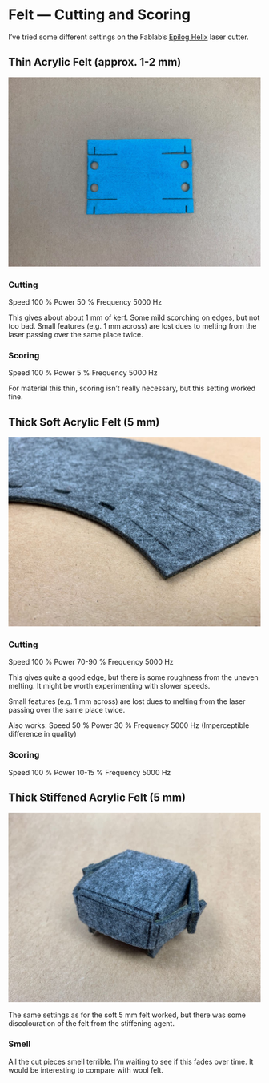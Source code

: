# Felt — Cutting and Scoring
I’ve tried some different settings on the Fablab’s [Epilog Helix](https://www.epiloglaser.co.uk/laser-machines/mini-helix-engraver-cutter/) laser cutter.

## Thin Acrylic Felt (approx. 1-2 mm)

![](IMG_2706.jpg)

### Cutting
Speed 100 %
Power 50 %
Frequency 5000 Hz

This gives about about 1 mm of kerf.
Some mild scorching on edges, but not too bad.
Small features (e.g. 1 mm across) are lost dues to melting from the laser passing over the same place twice.

### Scoring
Speed 100 %
Power 5 %
Frequency 5000 Hz

For material this thin, scoring isn’t really necessary, but this setting worked fine.

## Thick Soft Acrylic Felt (5 mm)
![](IMG_2636.jpg)
### Cutting
Speed 100 %
Power 70-90 %
Frequency 5000 Hz


This gives quite a good edge, but there is some roughness from the uneven melting. It might be worth experimenting with slower speeds.

Small features (e.g. 1 mm across) are lost dues to melting from the laser passing over the same place twice.


Also works:
Speed 50 %
Power 30 %
Frequency 5000 Hz
(Imperceptible difference in quality)



### Scoring
Speed 100 %
Power 10-15 %
Frequency 5000 Hz

## Thick Stiffened Acrylic Felt (5 mm)
![](IMG_2644.jpg)

The same settings as for the soft 5 mm felt worked, but there was some discolouration of the felt from the stiffening agent.

### Smell

All the cut pieces smell terrible. I’m waiting to see if this fades over time. It would be interesting to compare with wool felt. 



